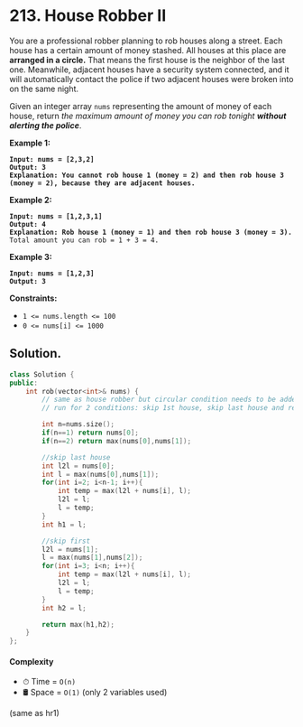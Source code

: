 # 213. House Robber II

You are a professional robber planning to rob houses along a street. Each house has a certain amount of money stashed. All houses at this place are **arranged in a circle.** That means the first house is the neighbor of the last one. Meanwhile, adjacent houses have a security system connected, and it will automatically contact the police if two adjacent houses were broken into on the same night.

Given an integer array `nums` representing the amount of money of each house, return _the maximum amount of money you can rob tonight **without alerting the police**_.

&#x20;

**Example 1:**

<pre><code><strong>Input: nums = [2,3,2]
</strong><strong>Output: 3
</strong><strong>Explanation: You cannot rob house 1 (money = 2) and then rob house 3 (money = 2), because they are adjacent houses.
</strong></code></pre>

**Example 2:**

<pre><code><strong>Input: nums = [1,2,3,1]
</strong><strong>Output: 4
</strong><strong>Explanation: Rob house 1 (money = 1) and then rob house 3 (money = 3).
</strong>Total amount you can rob = 1 + 3 = 4.
</code></pre>

**Example 3:**

<pre><code><strong>Input: nums = [1,2,3]
</strong><strong>Output: 3
</strong></code></pre>

&#x20;

**Constraints:**

* `1 <= nums.length <= 100`
* `0 <= nums[i] <= 1000`



## Solution.

```cpp
class Solution {
public:
    int rob(vector<int>& nums) {
        // same as house robber but circular condition needs to be added
        // run for 2 conditions: skip 1st house, skip last house and return max since u can only choose one of them

        int n=nums.size();
        if(n==1) return nums[0];
        if(n==2) return max(nums[0],nums[1]);

        //skip last house
        int l2l = nums[0];
        int l = max(nums[0],nums[1]);
        for(int i=2; i<n-1; i++){
            int temp = max(l2l + nums[i], l);
            l2l = l;
            l = temp;
        }
        int h1 = l;

        //skip first
        l2l = nums[1];
        l = max(nums[1],nums[2]);
        for(int i=3; i<n; i++){
            int temp = max(l2l + nums[i], l);
            l2l = l;
            l = temp;
        }
        int h2 = l;

        return max(h1,h2);
    }
};
```

#### Complexity

* ⏱ Time = `O(n)`
* 🛢 Space = `O(1)` (only 2 variables used)

(same as hr1)

